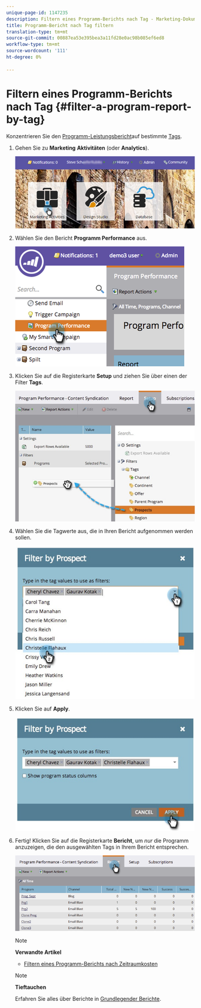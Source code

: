 ```yaml
---
unique-page-id: 1147235
description: Filtern eines Programm-Berichts nach Tag - Marketing-Dokumente - Produktdokumentation
title: Programm-Bericht nach Tag filtern
translation-type: tm+mt
source-git-commit: 00887ea53e395bea3a11fd28e0ac98b085ef6ed8
workflow-type: tm+mt
source-wordcount: '111'
ht-degree: 0%

---
```



# Filtern eines Programm-Berichts nach Tag {#filter-a-program-report-by-tag}

Konzentrieren Sie den [Programm-Leistungsbericht](create-a-program-performance-report.md)auf bestimmte [Tags](http://docs.marketo.com/display/docs/tags).

1. Gehen Sie zu **Marketing** **Aktivitäten** (oder **Analytics**).

   ![](assets/login-marketing-activities.png)

1. Wählen Sie den Bericht **Programm Performance** aus.

   ![](assets/image2014-9-23-16-3a12-3a36.png)

1. Klicken Sie auf die Registerkarte **Setup** und ziehen Sie über einen der Filter **Tags**.

   ![](assets/prospects.jpg)

1. Wählen Sie die Tagwerte aus, die in Ihren Bericht aufgenommen werden sollen.

   ![](assets/prospect1.jpg)

1. Klicken Sie auf **Apply**.

   ![](assets/prospect2.jpg)

1. Fertig! Klicken Sie auf die Registerkarte **Bericht**, um *nur* die Programm anzuzeigen, die den ausgewählten Tags in Ihrem Bericht entsprechen.

   ![](assets/image2014-9-23-16-3a14-3a42.png)

   >[!NOTE]
   >
   >**Verwandte Artikel**
   >
   >    
   >    
   >    * [Filtern eines Programm-Berichts nach Zeitraumkosten](filter-a-program-report-by-period-cost.md)


   >[!NOTE]
   >
   >**Tieftauchen**
   >
   >
   >Erfahren Sie alles über Berichte in [Grundlegender Berichte](http://docs.marketo.com/display/docs/basic+reporting).

